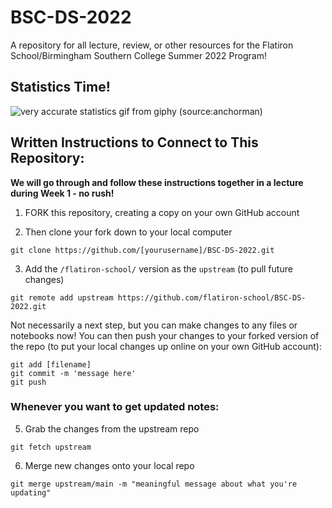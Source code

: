 # BSC-DS-2022

A repository for all lecture, review, or other resources for the Flatiron School/Birmingham Southern College Summer 2022 Program!

## Statistics Time!

![very accurate statistics gif from giphy (source:anchorman)](https://media.giphy.com/media/12jHPvCe8Nh87C/giphy.gif)

## Written Instructions to Connect to This Repository:

**We will go through and follow these instructions together in a lecture during Week 1 - no rush!** 

1. FORK this repository, creating a copy on your own GitHub account

2. Then clone your fork down to your local computer
```
git clone https://github.com/[yourusername]/BSC-DS-2022.git
```

3. Add the `/flatiron-school/` version as the `upstream` (to pull future changes)
```
git remote add upstream https://github.com/flatiron-school/BSC-DS-2022.git
```

Not necessarily a next step, but you can make changes to any files or notebooks now! You can then push your changes to your forked version of the repo (to put your local changes up online on your own GitHub account):
```
git add [filename]
git commit -m 'message here'
git push
```

### Whenever you want to get updated notes:

5. Grab the changes from the upstream repo
```
git fetch upstream
```

6. Merge new changes onto your local repo
```
git merge upstream/main -m "meaningful message about what you're updating"
```
